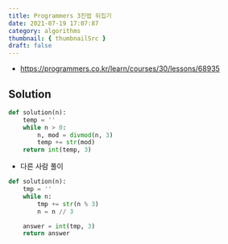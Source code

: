 ```yaml
---
title: Programmers 3진법 뒤집기
date: 2021-07-19 17:07:87
category: algorithms
thumbnail: { thumbnailSrc }
draft: false
---
```


- https://programmers.co.kr/learn/courses/30/lessons/68935

## Solution

```py
def solution(n):
    temp = ''
    while n > 0:
        n, mod = divmod(n, 3)
        temp += str(mod)
    return int(temp, 3)
```

- 다른 사람 풀이

```py
def solution(n):
    tmp = ''
    while n:
        tmp += str(n % 3)
        n = n // 3

    answer = int(tmp, 3)
    return answer
```
